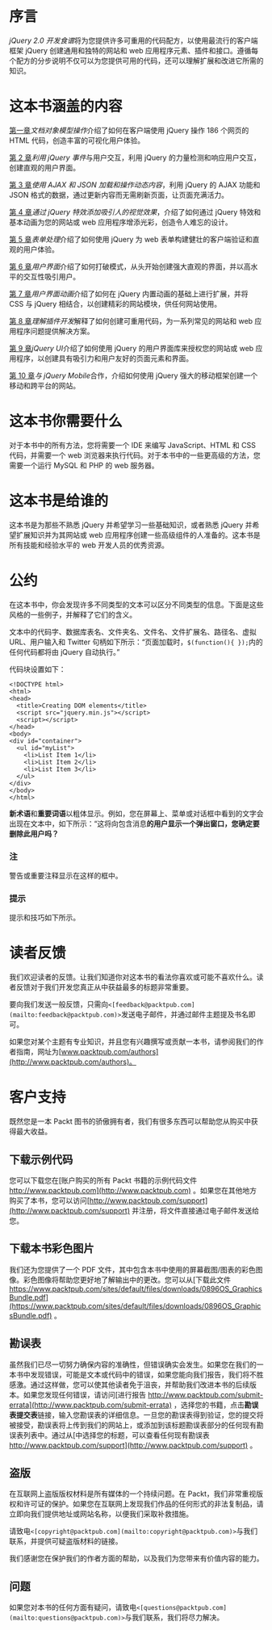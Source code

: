 # 序言

*jQuery 2.0 开发食谱*将为您提供许多可重用的代码配方，以使用最流行的客户端框架 jQuery 创建通用和独特的网站和 web 应用程序元素、插件和接口。遵循每个配方的分步说明不仅可以为您提供可用的代码，还可以理解扩展和改进它所需的知识。

# 这本书涵盖的内容

[第一章](01.html "Chapter 1. Document Object Model Manipulation")*文档对象模型操作*介绍了如何在客户端使用 jQuery 操作 186 个网页的 HTML 代码，创造丰富的可视化用户体验。

[第 2 章](02.html "Chapter 2. Interacting with the User by Making Use of jQuery Events")*利用 jQuery 事件*与用户交互，利用 jQuery 的力量检测和响应用户交互，创建直观的用户界面。

[第 3 章](03.html "Chapter 3. Loading and Manipulating Dynamic Content with AJAX and JSON")*使用 AJAX 和 JSON 加载和操作动态内容*，利用 jQuery 的 AJAX 功能和 JSON 格式的数据，通过更新内容而无需刷新页面，让页面充满活力。

[第 4 章](04.html "Chapter 4. Adding Attractive Visuals with jQuery Effects")*通过 jQuery 特效添加吸引人的视觉效果*，介绍了如何通过 jQuery 特效和基本动画为您的网站或 web 应用程序增添光彩，创造令人难忘的设计。

[第 5 章](05.html "Chapter 5. Form Handling")*表单处理*介绍了如何使用 jQuery 为 web 表单构建健壮的客户端验证和直观的用户体验。

[第 6 章](06.html "Chapter 6. User Interface")*用户界面*介绍了如何打破模式，从头开始创建强大直观的界面，并以高水平的交互性吸引用户。

[第 7 章](07.html "Chapter 7. User Interface Animation")*用户界面动画*介绍了如何在 jQuery 内置动画的基础上进行扩展，并将 CSS 与 jQuery 相结合，以创建精彩的网站模块，供任何网站使用。

[第 8 章](08.html "Chapter 8. Understanding Plugin Development")*理解插件开发*解释了如何创建可重用代码，为一系列常见的网站和 web 应用程序问题提供解决方案。

[第 9 章](09.html "Chapter 9. jQuery UI")*jQuery UI*介绍了如何使用 jQuery 的用户界面库来授权您的网站或 web 应用程序，以创建具有吸引力和用户友好的页面元素和界面。

[第 10 章](10.html "Chapter 10. Working with jQuery Mobile")*与 jQuery Mobile*合作，介绍如何使用 jQuery 强大的移动框架创建一个移动和跨平台的网站。

# 这本书你需要什么

对于本书中的所有方法，您将需要一个 IDE 来编写 JavaScript、HTML 和 CSS 代码，并需要一个 web 浏览器来执行代码。对于本书中的一些更高级的方法，您需要一个运行 MySQL 和 PHP 的 web 服务器。

# 这本书是给谁的

这本书是为那些不熟悉 jQuery 并希望学习一些基础知识，或者熟悉 jQuery 并希望扩展知识并为其网站或 web 应用程序创建一些高级组件的人准备的。这本书是所有技能和经验水平的 web 开发人员的优秀资源。

# 公约

在这本书中，你会发现许多不同类型的文本可以区分不同类型的信息。下面是这些风格的一些例子，并解释了它们的含义。

文本中的代码字、数据库表名、文件夹名、文件名、文件扩展名、路径名、虚拟 URL、用户输入和 Twitter 句柄如下所示：“页面加载时，`$(function(){ });`内的任何代码都将由 jQuery 自动执行。”

代码块设置如下：

```
<!DOCTYPE html>
<html>
<head>
  <title>Creating DOM elements</title>
  <script src="jquery.min.js"></script>
  <script></script>
</head>
<body>
<div id="container">
  <ul id="myList">
    <li>List Item 1</li>
    <li>List Item 2</li>
    <li>List Item 3</li>
  </ul>
</div>
</body>
</html>
```

**新术语**和**重要词语**以粗体显示。例如，您在屏幕上、菜单或对话框中看到的文字会出现在文本中，如下所示：“这将向包含消息**的用户显示一个弹出窗口，您确定要删除此用户吗？**

### 注

警告或重要注释显示在这样的框中。

### 提示

提示和技巧如下所示。

# 读者反馈

我们欢迎读者的反馈。让我们知道你对这本书的看法你喜欢或可能不喜欢什么。读者反馈对于我们开发您真正从中获益最多的标题非常重要。

要向我们发送一般反馈，只需向`<[feedback@packtpub.com](mailto:feedback@packtpub.com)>`发送电子邮件，并通过邮件主题提及书名即可。

如果您对某个主题有专业知识，并且您有兴趣撰写或贡献一本书，请参阅我们的作者指南，网址为[www.packtpub.com/authors](http://www.packtpub.com/authors)。

# 客户支持

既然您是一本 Packt 图书的骄傲拥有者，我们有很多东西可以帮助您从购买中获得最大收益。

## 下载示例代码

您可以下载您在[账户购买的所有 Packt 书籍的示例代码文件 http://www.packtpub.com](http://www.packtpub.com) 。如果您在其他地方购买了本书，您可以访问[http://www.packtpub.com/support](http://www.packtpub.com/support) 并注册，将文件直接通过电子邮件发送给您。

## 下载本书彩色图片

我们还为您提供了一个 PDF 文件，其中包含本书中使用的屏幕截图/图表的彩色图像。彩色图像将帮助您更好地了解输出中的更改。您可以从[下载此文件 https://www.packtpub.com/sites/default/files/downloads/0896OS_GraphicsBundle.pdf](https://www.packtpub.com/sites/default/files/downloads/0896OS_GraphicsBundle.pdf) 。

## 勘误表

虽然我们已尽一切努力确保内容的准确性，但错误确实会发生。如果您在我们的一本书中发现错误，可能是文本或代码中的错误，如果您能向我们报告，我们将不胜感激。通过这样做，您可以使其他读者免于沮丧，并帮助我们改进本书的后续版本。如果您发现任何错误，请访问[进行报告 http://www.packtpub.com/submit-errata](http://www.packtpub.com/submit-errata) ，选择您的书籍，点击**勘误表提交表**链接，输入您勘误表的详细信息。一旦您的勘误表得到验证，您的提交将被接受，勘误表将上传到我们的网站上，或添加到该标题勘误表部分的任何现有勘误表列表中。通过从[中选择您的标题，可以查看任何现有勘误表 http://www.packtpub.com/support](http://www.packtpub.com/support) 。

## 盗版

在互联网上盗版版权材料是所有媒体的一个持续问题。在 Packt，我们非常重视版权和许可证的保护。如果您在互联网上发现我们作品的任何形式的非法复制品，请立即向我们提供地址或网站名称，以便我们采取补救措施。

请致电`<[copyright@packtpub.com](mailto:copyright@packtpub.com)>`与我们联系，并提供可疑盗版材料的链接。

我们感谢您在保护我们的作者方面的帮助，以及我们为您带来有价值内容的能力。

## 问题

如果您对本书的任何方面有疑问，请致电`<[questions@packtpub.com](mailto:questions@packtpub.com)>`与我们联系，我们将尽力解决。